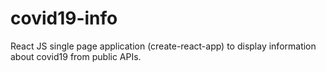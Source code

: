 # covid19-info
React JS single page application (create-react-app) to display information about covid19 from public APIs.
